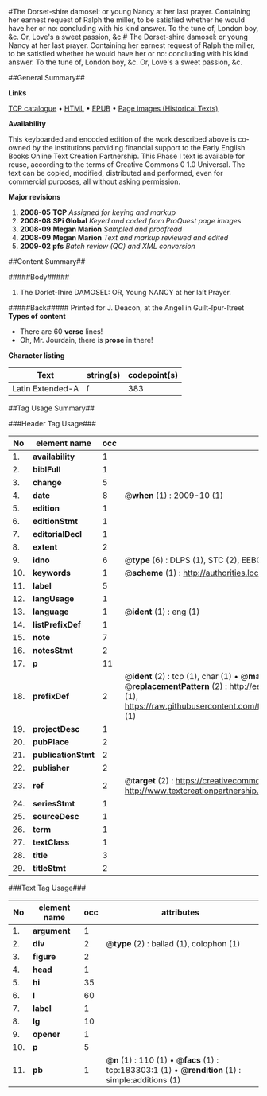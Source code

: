 #The Dorset-shire damosel: or young Nancy at her last prayer. Containing her earnest request of Ralph the miller, to be satisfied whether he would have her or no: concluding with his kind answer. To the tune of, London boy, &c. Or, Love's a sweet passion, &c.#
The Dorset-shire damosel: or young Nancy at her last prayer. Containing her earnest request of Ralph the miller, to be satisfied whether he would have her or no: concluding with his kind answer. To the tune of, London boy, &c. Or, Love's a sweet passion, &c.

##General Summary##

**Links**

[TCP catalogue](http://www.ota.ox.ac.uk/tcp/)  • 
[HTML](http://tei.it.ox.ac.uk/tcp/Texts-HTML/free/B02/B02746.html)  • 
[EPUB](http://tei.it.ox.ac.uk/tcp/Texts-EPUB/free/B02/B02746.epub) • 
[Page images (Historical Texts)](https://data.historicaltexts.jisc.ac.uk/view?pubId=eebo-99887675e&pageId=eebo-99887675e-183303-1)

**Availability**

This keyboarded and encoded edition of the
	       work described above is co-owned by the institutions
	       providing financial support to the Early English Books
	       Online Text Creation Partnership. This Phase I text is
	       available for reuse, according to the terms of Creative
	       Commons 0 1.0 Universal. The text can be copied,
	       modified, distributed and performed, even for
	       commercial purposes, all without asking permission.

**Major revisions**

1. __2008-05__ __TCP__ *Assigned for keying and markup*
1. __2008-08__ __SPi Global__ *Keyed and coded from ProQuest page images*
1. __2008-09__ __Megan Marion__ *Sampled and proofread*
1. __2008-09__ __Megan Marion__ *Text and markup reviewed and edited*
1. __2009-02__ __pfs__ *Batch review (QC) and XML conversion*

##Content Summary##

#####Body#####

1. The Dorſet-ſhire DAMOSEL: OR, Young NANCY at her laſt Prayer.

#####Back#####
Printed for J. Deacon, at the Angel in Guilt-ſpur-ſtreet
**Types of content**

  * There are 60 **verse** lines!
  * Oh, Mr. Jourdain, there is **prose** in there!

**Character listing**


|Text|string(s)|codepoint(s)|
|---|---|---|
|Latin Extended-A|ſ|383|

##Tag Usage Summary##

###Header Tag Usage###

|No|element name|occ|attributes|
|---|---|---|---|
|1.|__availability__|1||
|2.|__biblFull__|1||
|3.|__change__|5||
|4.|__date__|8| @__when__ (1) : 2009-10 (1)|
|5.|__edition__|1||
|6.|__editionStmt__|1||
|7.|__editorialDecl__|1||
|8.|__extent__|2||
|9.|__idno__|6| @__type__ (6) : DLPS (1), STC (2), EEBO-CITATION (1), PROQUEST (1), VID (1)|
|10.|__keywords__|1| @__scheme__ (1) : http://authorities.loc.gov/ (1)|
|11.|__label__|5||
|12.|__langUsage__|1||
|13.|__language__|1| @__ident__ (1) : eng (1)|
|14.|__listPrefixDef__|1||
|15.|__note__|7||
|16.|__notesStmt__|2||
|17.|__p__|11||
|18.|__prefixDef__|2| @__ident__ (2) : tcp (1), char (1)  •  @__matchPattern__ (2) : ([0-9\-]+):([0-9IVX]+) (1), (.+) (1)  •  @__replacementPattern__ (2) : http://eebo.chadwyck.com/downloadtiff?vid=$1&page=$2 (1), https://raw.githubusercontent.com/textcreationpartnership/Texts/master/tcpchars.xml#$1 (1)|
|19.|__projectDesc__|1||
|20.|__pubPlace__|2||
|21.|__publicationStmt__|2||
|22.|__publisher__|2||
|23.|__ref__|2| @__target__ (2) : https://creativecommons.org/publicdomain/zero/1.0/ (1), http://www.textcreationpartnership.org/docs/. (1)|
|24.|__seriesStmt__|1||
|25.|__sourceDesc__|1||
|26.|__term__|1||
|27.|__textClass__|1||
|28.|__title__|3||
|29.|__titleStmt__|2||


###Text Tag Usage###

|No|element name|occ|attributes|
|---|---|---|---|
|1.|__argument__|1||
|2.|__div__|2| @__type__ (2) : ballad (1), colophon (1)|
|3.|__figure__|2||
|4.|__head__|1||
|5.|__hi__|35||
|6.|__l__|60||
|7.|__label__|1||
|8.|__lg__|10||
|9.|__opener__|1||
|10.|__p__|5||
|11.|__pb__|1| @__n__ (1) : 110 (1)  •  @__facs__ (1) : tcp:183303:1 (1)  •  @__rendition__ (1) : simple:additions (1)|
